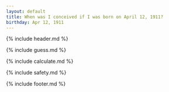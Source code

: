 ```yaml
---
layout: default
title: When was I conceived if I was born on April 12, 1911?
birthday: Apr 12, 1911
---
```


{% include header.md %}

{% include guess.md %}

{% include calculate.md %}

{% include safety.md %}

{% include footer.md %}



